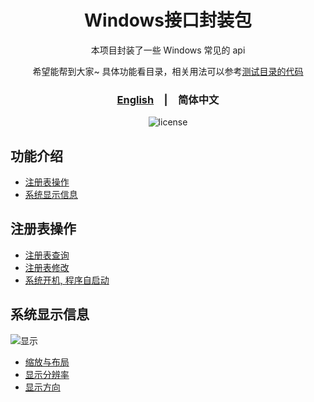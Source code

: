 

<div align="center">
  <h1>Windows接口封装包</h1>
  <p>本项目封装了一些 Windows 常见的 api</p>
  <p>
    希望能帮到大家~
    具体功能看目录，相关用法可以参考<span><a href="./Test">测试目录的代码</a></span>
  </p>
  <p>
    <h3><a href="./README.md">English</a>&emsp;|&emsp;<span>简体中文</span></h3>
  </p>
  <p>
    <img src="https://img.shields.io/github/license/MrHulu/WindowApiPackage" alt="license">
  </p>
</div>

## 功能介绍

- [注册表操作](#注册表操作)
- [系统显示信息](#系统显示信息)

## 注册表操作

- [注册表查询](./Src/WinReg/WinRegUtil.h "WinRegUtil")
- [注册表修改](./Src/WinReg/WinRegUtil.h "WinRegUtil")
- [系统开机, 程序自启动](./Src/WinReg/WinRegUtil.h. "WinRegUtil")

## 系统显示信息

<img src="./Data/images/SystmDisplayInfo.png" alt="显示">

- [缩放与布局](./Src/WinSystemInfo/WinSystemDisplayInfo.h "WinSystemDisplayInfoUtil")
- [显示分辨率](./Src/WinSystemInfo/WinSystemDisplayInfo.h "WinSystemDisplayInfoUtil")
- [显示方向](./Src/WinSystemInfo/WinSystemDisplayInfo.h "WinSystemDisplayInfoUtil")

